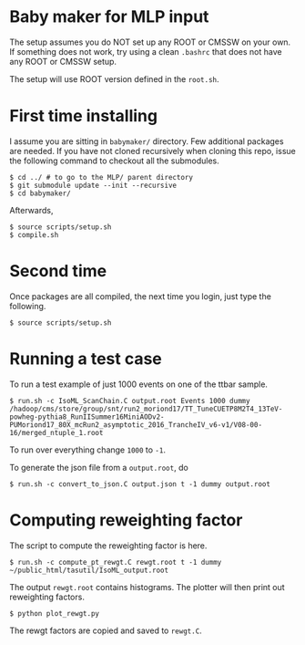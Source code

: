 # Baby maker for MLP input

The setup assumes you do NOT set up any ROOT or CMSSW on your own.
If something does not work, try using a clean ```.bashrc``` that does not have any ROOT or CMSSW setup.

The setup will use ROOT version defined in the ```root.sh```.

# First time installing

I assume you are sitting in ```babymaker/``` directory.
Few additional packages are needed.
If you have not cloned recursively when cloning this repo, issue the following command to checkout all the submodules.

    $ cd ../ # to go to the MLP/ parent directory
    $ git submodule update --init --recursive
    $ cd babymaker/

Afterwards,

    $ source scripts/setup.sh
    $ compile.sh

# Second time

Once packages are all compiled, the next time you login, just type the following.

    $ source scripts/setup.sh

# Running a test case

To run a test example of just 1000 events on one of the ttbar sample.

    $ run.sh -c IsoML_ScanChain.C output.root Events 1000 dummy /hadoop/cms/store/group/snt/run2_moriond17/TT_TuneCUETP8M2T4_13TeV-powheg-pythia8_RunIISummer16MiniAODv2-PUMoriond17_80X_mcRun2_asymptotic_2016_TrancheIV_v6-v1/V08-00-16/merged_ntuple_1.root

To run over everything change ```1000``` to ```-1```.

To generate the json file from a ```output.root```, do

    $ run.sh -c convert_to_json.C output.json t -1 dummy output.root

# Computing reweighting factor

The script to compute the reweighting factor is here.

    $ run.sh -c compute_pt_rewgt.C rewgt.root t -1 dummy ~/public_html/tasutil/IsoML_output.root

The output ```rewgt.root``` contains histograms.
The plotter will then print out reweighting factors.

    $ python plot_rewgt.py

The rewgt factors are copied and saved to ```rewgt.C```.
